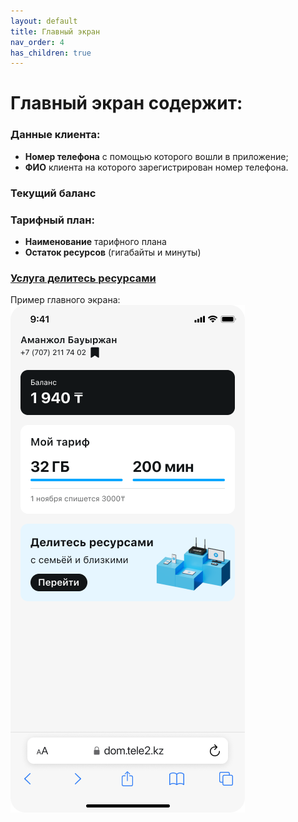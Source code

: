 ```yaml
---
layout: default
title: Главный экран
nav_order: 4
has_children: true
---
```


# Главный экран содержит:

### Данные клиента:

- **Номер телефона** с помощью которого вошли в приложение;
- **ФИО** клиента на которого зарегистрирован номер телефона.

### Текущий баланс

### Тарифный план:

- **Наименование** тарифного плана
- **Остаток ресурсов** (гигабайты и минуты)

### [Услуга делитесь ресурсами](share-resources.md)


Пример главного экрана:
![main-page-screen](images/main-page.png)